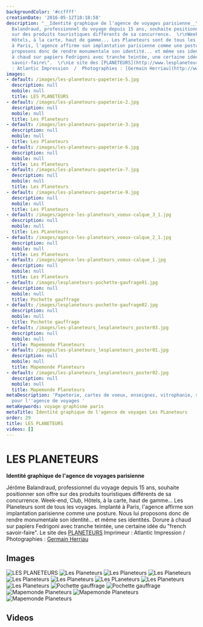 ```yaml
---
backgroundColor: '#ccffff'
creationDate: '2016-05-12T18:18:58'
description: "__Identité graphique de l'agence de voyages parisienne__\r\n\r\nJérôme
  Balandraud, professionnel du voyage depuis 15 ans, souhaite positionner son offre
  sur des produits touristiques différents de sa concurrence.  \r\nWeek-end, Club,
  Hôtels, à la carte, haut de gamme... Les Planeteurs sont de tous les voyages.   \r\nImplanté
  à Paris, l'agence affirme son implantation parisienne comme une posture. Nous lui
  proposons donc de rendre monumentale son identité... et même ses identités.   \r\nDorure
  à chaud sur papiers Fedrigoni avec tranche teintée, une certaine idée du \"french
  savoir-faire\".  \r\nLe site des [PLANETEURS](http://www.lesplaneteurs.fr)\r\nImprimeur
  : Atlantic Impression  /  Photographies : [Germain Herriau](http://www.germainherriau.com)"
images:
- default: /images/les-planeteurs-papeterie-5.jpg
  description: null
  mobile: null
  title: LES PLANETEURS
- default: /images/les-planeteurs-papeterie-2.jpg
  description: null
  mobile: null
  title: Les Planeteurs
- default: /images/les-planeteurs-papeterie-3.jpg
  description: null
  mobile: null
  title: Les Planeteurs
- default: /images/les-planeteurs-papeterie-6.jpg
  description: null
  mobile: null
  title: Les Planeteurs
- default: /images/les-planeteurs-papeterie-7.jpg
  description: null
  mobile: null
  title: Les Planeteurs
- default: /images/les-planeteurs-papeterie-9.jpg
  description: null
  mobile: null
  title: Les Planeteurs
- default: /images/agence-les-planeteurs_voeux-calque_3_1.jpg
  description: null
  mobile: null
  title: Les PLaneteurs
- default: /images/agence-les-planeteurs_voeux-calque_2_1.jpg
  description: null
  mobile: null
  title: Les Planeteurs
- default: /images/agence-les-planeteurs_voeux-calque_1.jpg
  description: null
  mobile: null
  title: Les Planeteurs
- default: /images/lesplaneteurs-pochette-gaufrage01.jpg
  description: null
  mobile: null
  title: Pochette gauffrage
- default: /images/lesplaneteurs-pochette-gaufrage02.jpg
  description: null
  mobile: null
  title: Pochette gauffrage
- default: /images/les-planeteurs_lesplaneteurs_poster03.jpg
  description: null
  mobile: null
  title: Mapemonde Planeteurs
- default: /images/les-planeteurs_lesplaneteurs_poster01.jpg
  description: null
  mobile: null
  title: Mapemonde Planeteurs
- default: /images/les-planeteurs_lesplaneteurs_poster02.jpg
  description: null
  mobile: null
  title: Mapemonde Planeteurs
metaDescription: 'Papeterie, cartes de voeux, enseignes, vitrophanie, site internet
  pour l''agence de voyages '
metaKeywords: voyage graphisme paris
metaTitle: Identité graphique de l'agence de voyages Les PLaneteurs
order: 29
title: LES PLANETEURS
videos: []
---
```


# LES PLANETEURS

__Identité graphique de l'agence de voyages parisienne__

Jérôme Balandraud, professionnel du voyage depuis 15 ans, souhaite positionner son offre sur des produits touristiques différents de sa concurrence.
Week-end, Club, Hôtels, à la carte, haut de gamme... Les Planeteurs sont de tous les voyages.
Implanté à Paris, l'agence affirme son implantation parisienne comme une posture. Nous lui proposons donc de rendre monumentale son identité... et même ses identités.
Dorure à chaud sur papiers Fedrigoni avec tranche teintée, une certaine idée du "french savoir-faire".
Le site des [PLANETEURS](http://www.lesplaneteurs.fr)
Imprimeur : Atlantic Impression  /  Photographies : [Germain Herriau](http://www.germainherriau.com)

## Images

![LES PLANETEURS](/images/les-planeteurs-papeterie-5.jpg)
![Les Planeteurs](/images/les-planeteurs-papeterie-2.jpg)
![Les Planeteurs](/images/les-planeteurs-papeterie-3.jpg)
![Les Planeteurs](/images/les-planeteurs-papeterie-6.jpg)
![Les Planeteurs](/images/les-planeteurs-papeterie-7.jpg)
![Les Planeteurs](/images/les-planeteurs-papeterie-9.jpg)
![Les PLaneteurs](/images/agence-les-planeteurs_voeux-calque_3_1.jpg)
![Les Planeteurs](/images/agence-les-planeteurs_voeux-calque_2_1.jpg)
![Les Planeteurs](/images/agence-les-planeteurs_voeux-calque_1.jpg)
![Pochette gauffrage](/images/lesplaneteurs-pochette-gaufrage01.jpg)
![Pochette gauffrage](/images/lesplaneteurs-pochette-gaufrage02.jpg)
![Mapemonde Planeteurs](/images/les-planeteurs_lesplaneteurs_poster03.jpg)
![Mapemonde Planeteurs](/images/les-planeteurs_lesplaneteurs_poster01.jpg)
![Mapemonde Planeteurs](/images/les-planeteurs_lesplaneteurs_poster02.jpg)

## Videos
